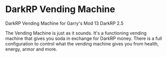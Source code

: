 DarkRP Vending Machine
=======

DarkRP Vending Machine for Garry's Mod 13 DarkRP 2.5

The Vending Machine is just as it sounds. It's a functioning vending machine that gives you soda in exchange for DarkRP money. There is a full configuration to control what the vending machine gives you from health, energy, armor and more.